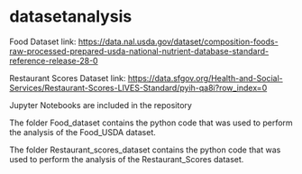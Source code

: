 # datasetanalysis

Food Dataset link: https://data.nal.usda.gov/dataset/composition-foods-raw-processed-prepared-usda-national-nutrient-database-standard-reference-release-28-0

Restaurant Scores Dataset link: https://data.sfgov.org/Health-and-Social-Services/Restaurant-Scores-LIVES-Standard/pyih-qa8i?row_index=0

Jupyter Notebooks are included in the repository

The folder Food_dataset contains the python code that was used to perform the analysis of the Food_USDA dataset.

The folder Restaurant_scores_dataset contains the python code that was used to perform the analysis of the Restaurant_Scores dataset.

